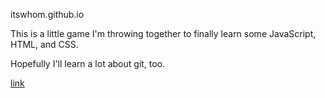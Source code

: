 itswhom.github.io

This is a little game I'm throwing together to finally learn some JavaScript, HTML, and CSS.

Hopefully I'll learn a lot about git, too.

[link](https://itswhom.github.io/)
